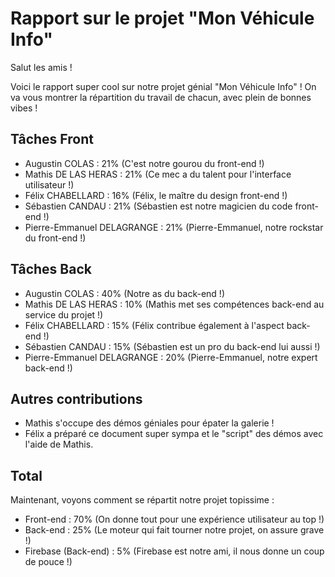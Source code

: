 # Rapport sur le projet "Mon Véhicule Info"

Salut les amis !

Voici le rapport super cool sur notre projet génial "Mon Véhicule Info" ! On va vous montrer la répartition du travail de chacun, avec plein de bonnes vibes !

## Tâches Front

- Augustin COLAS : 21% (C'est notre gourou du front-end !)
- Mathis DE LAS HERAS : 21% (Ce mec a du talent pour l'interface utilisateur !)
- Félix CHABELLARD : 16% (Félix, le maître du design front-end !)
- Sébastien CANDAU : 21% (Sébastien est notre magicien du code front-end !)
- Pierre-Emmanuel DELAGRANGE : 21% (Pierre-Emmanuel, notre rockstar du front-end !)

## Tâches Back

- Augustin COLAS : 40% (Notre as du back-end !)
- Mathis DE LAS HERAS : 10% (Mathis met ses compétences back-end au service du projet !)
- Félix CHABELLARD : 15% (Félix contribue également à l'aspect back-end !)
- Sébastien CANDAU : 15% (Sébastien est un pro du back-end lui aussi !)
- Pierre-Emmanuel DELAGRANGE : 20% (Pierre-Emmanuel, notre expert back-end !)

## Autres contributions

- Mathis s'occupe des démos géniales pour épater la galerie !
- Félix a préparé ce document super sympa et le "script" des démos avec l'aide de Mathis.

## Total

Maintenant, voyons comment se répartit notre projet topissime :

- Front-end : 70% (On donne tout pour une expérience utilisateur au top !)
- Back-end : 25% (Le moteur qui fait tourner notre projet, on assure grave !)
- Firebase (Back-end) : 5% (Firebase est notre ami, il nous donne un coup de pouce !)

